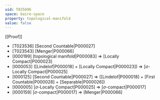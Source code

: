 ```yaml
---
uid: T025696
space: baire-space
property: topological-manifold
value: false
---
```

[[Proof]]

* [T023536] [Second Countable|P000027]
* [T023543] [Menger|P000066]
* [I000199] [topological manifold|P000083] => [Locally Compact|P000023]
* [I000053] ([Lindelof|P000018] + [Locally Compact|P000023]) => [$\sigma$-Locally Compact|P000025]
* [I000125] [Second Countable|P000027] => ([Lindelof|P000018] + [First Countable|P000028] + [Separable|P000026])
* [I000005] [$\sigma$-Locally Compact|P000025] => [$\sigma$-compact|P000017]
* [I000159] [$\sigma$-compact|P000017] => [Menger|P000066]

